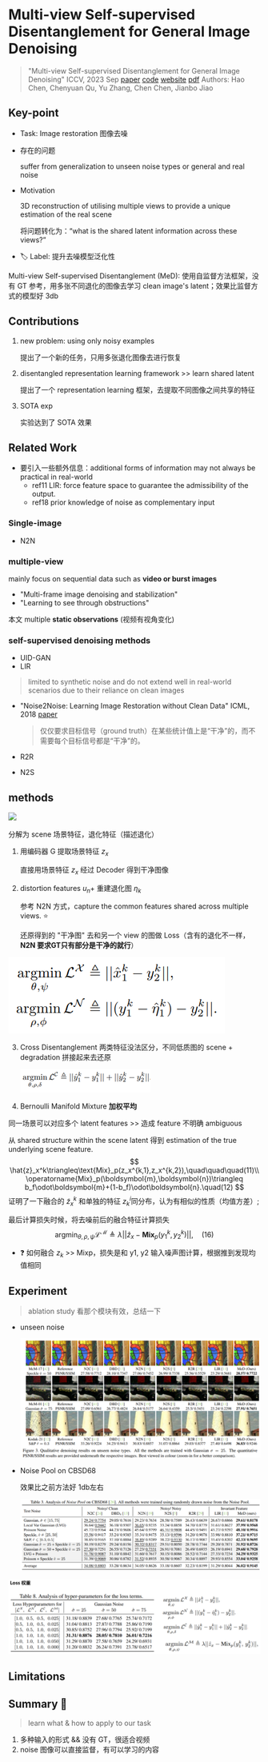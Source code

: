 # Multi-view Self-supervised Disentanglement for General Image Denoising

> "Multi-view Self-supervised Disentanglement for General Image Denoising" ICCV, 2023 Sep
> [paper](http://arxiv.org/abs/2309.05049v1) [code](https://github.com/chqwer2/Multi-view-Self-supervised-Disentanglement-Denoising) [website](https://chqwer2.github.io/MeD/)
> [pdf](./2023_09_ICCV_Multi-view-Self-supervised-Disentanglement-for-General-Image-Denoising.pdf)
> Authors: Hao Chen, Chenyuan Qu, Yu Zhang, Chen Chen, Jianbo Jiao

## Key-point

- Task: Image restoration 图像去噪

- 存在的问题

  suffer from generalization to unseen noise types or general and real noise

- Motivation

   3D reconstruction of utilising multiple views to provide a unique estimation of the real scene

  将问题转化为：“what is the shared latent information across these views?”

- :label: Label: 提升去噪模型泛化性

Multi-view Self-supervised Disentanglement (MeD): 使用自监督方法框架，没有 GT 参考，用多张不同退化的图像去学习 clean image's latent；效果比监督方式的模型好 3db



## Contributions

1. new problem: using only noisy examples

   提出了一个新的任务，只用多张退化图像去进行恢复

2. disentangled representation learning framework >> learn shared latent

   提出了一个 representation learning 框架，去提取不同图像之间共享的特征

3. SOTA exp

   实验达到了 SOTA 效果



## Related Work

- 要引入一些额外信息：additional forms of information may not always be practical in real-world
  - ref11 LIR: force feature space to guarantee the admissibility of the output.
  - ref18 prior knowledge of noise as complementary input

### Single-image

- N2N



### multiple-view

mainly focus on sequential data such as **video or burst images**

- "Multi-frame image denoising and stabilization"
- "Learning to see through obstructions"

本文 multiple **static observations** (视频有视角变化)



### self-supervised denoising methods

- UID-GAN
- LIR

> limited to synthetic noise and do not extend well in real-world scenarios due to their reliance on clean images

- "Noise2Noise: Learning Image Restoration without Clean Data" ICML, 2018
  [paper](https://arxiv.org/abs/1803.04189)

  > 仅仅要求目标信号（ground truth）在某些统计值上是“干净”的，而不需要每个目标信号都是“干净”的。

- R2R

- N2S



## methods

![](https://chqwer2.github.io/MeD/static/images/arc.png)

分解为 scene 场景特征，退化特征（描述退化）

1. 用编码器 G 提取场景特征 $z_x$

   直接用场景特征 $z_x$ 经过 Decoder 得到干净图像

2. distortion features  $u_n$+ 重建退化图 $\eta_k$

   参考 N2N 方式，capture the common features shared across multiple views. :star:

   还原得到的 "干净图" 去和另一个 view 的图做 Loss（含有的退化不一样，**N2N 要求GT只有部分是干净的就行**）

![image-20231114130641876](docs/2023_09_ICCV_Multi-view-Self-supervised-Disentanglement-for-General-Image-Denoising_Note/image-20231114130641876.png)

3. Cross Disentanglement
   两类特征没法区分，不同低质图的 scene + degradation 拼接起来去还原

   ![image-20231114130839091](docs/2023_09_ICCV_Multi-view-Self-supervised-Disentanglement-for-General-Image-Denoising_Note/image-20231114130839091.png)

4. Bernoulli Manifold Mixture **加权平均**

同一场景可以对应多个 latent features >> 造成 feature 不明确 ambiguous

从 shared structure within the scene latent 得到 estimation of the true underlying scene feature.
$$
\hat{z}_x^k\triangleq\text{Mix}_p(z_x^{k,1},z_x^{k,2}),\quad\quad\quad(11)\\
\operatorname{Mix}_p(\boldsymbol{m},\boldsymbol{n})\triangleq b_f\odot\boldsymbol{m}+(1-b_f)\odot\boldsymbol{n}.\quad(12)
$$
证明了一下融合的 $\tilde{z}_x^k$ 和单独的特征 $z_k^i$同分布，认为有相似的性质（均值方差）;

最后计算损失时候，将去噪前后的融合特征计算损失
$$
\operatorname{argmin}_{\theta,\rho,\psi}\mathcal{L}^{\mathcal{M}}\triangleq\lambda||\hat{z}_x-\mathbf{Mix}_p(y_1^k,y_2^k)||,\quad(16)
$$

- :question: 如何融合 $z_k$ >> Mixp，损失是和 y1, y2 输入噪声图计算，根据推到发现均值相同



## Experiment

> ablation study 看那个模块有效，总结一下

- unseen noise

  ![image-20231112232317225](docs/2023_09_ICCV_Multi-view-Self-supervised-Disentanglement-for-General-Image-Denoising_Note/image-20231112232317225.png)

- Noise Pool on CBSD68

  效果比之前方法好 1db左右

  ![image-20231112232402234](docs/2023_09_ICCV_Multi-view-Self-supervised-Disentanglement-for-General-Image-Denoising_Note/image-20231112232402234.png)

![image-20231114131519557](docs/2023_09_ICCV_Multi-view-Self-supervised-Disentanglement-for-General-Image-Denoising_Note/image-20231114131519557.png)



## Limitations



## Summary :star2:

> learn what & how to apply to our task

1. 多种输入的形式 && 没有 GT，很适合视频
2. noise 图像可以直接监督，有可以学习的内容
